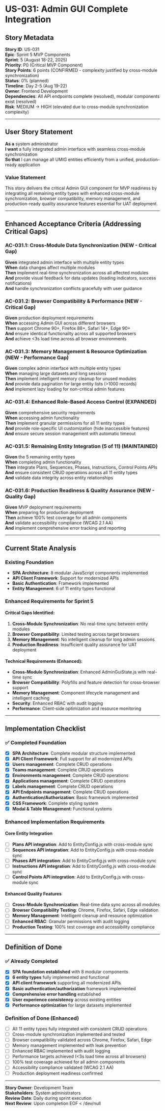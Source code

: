 # US-031: Admin GUI Complete Integration

## Story Metadata

**Story ID**: US-031  
**Epic**: Sprint 5 MVP Components  
**Sprint**: 5 (August 18-22, 2025)  
**Priority**: P0 (Critical MVP Component)  
**Story Points**: 6 points (CONFIRMED - complexity justified by cross-module synchronization)  
**Status**: 0% (planned)  
**Timeline**: Day 2-5 (Aug 19-22)  
**Owner**: Frontend Development  
**Dependencies**: All API endpoints complete (resolved), modular components exist (resolved)  
**Risk**: MEDIUM → HIGH (elevated due to cross-module synchronization complexity)

---

## User Story Statement

**As a** system administrator  
**I want** a fully integrated admin interface with seamless cross-module synchronization  
**So that** I can manage all UMIG entities efficiently from a unified, production-ready application

### Value Statement

This story delivers the critical Admin GUI component for MVP readiness by integrating all remaining entity types with enhanced cross-module synchronization, browser compatibility, memory management, and production-ready quality assurance features essential for UAT deployment.

---

## Enhanced Acceptance Criteria (Addressing Critical Gaps)

### AC-031.1: Cross-Module Data Synchronization (NEW - Critical Gap)

**Given** integrated admin interface with multiple entity types  
**When** data changes affect multiple modules  
**Then** implement real-time synchronization across all affected modules  
**And** provide visual feedback for data updates (loading indicators, success notifications)  
**And** handle synchronization conflicts gracefully with user guidance

### AC-031.2: Browser Compatibility & Performance (NEW - Critical Gap)

**Given** production deployment requirements  
**When** accessing Admin GUI across different browsers  
**Then** support Chrome 90+, Firefox 88+, Safari 14+, Edge 90+  
**And** ensure identical functionality across all supported browsers  
**And** achieve <3s load time across all browser environments

### AC-031.3: Memory Management & Resource Optimization (NEW - Performance Gap)

**Given** complex admin interface with multiple entity types  
**When** managing large datasets and long sessions  
**Then** implement intelligent memory cleanup for unused modules  
**And** provide data pagination for large entity lists (>1000 records)  
**And** implement lazy loading for non-critical admin features

### AC-031.4: Enhanced Role-Based Access Control (EXPANDED)

**Given** comprehensive security requirements  
**When** accessing admin functionality  
**Then** implement granular permissions for all 11 entity types  
**And** provide role-specific UI customization (hide inaccessible features)  
**And** ensure secure session management with automatic timeout

### AC-031.5: Remaining Entity Integration (5 of 11) (MAINTAINED)

**Given** the 5 remaining entity types  
**When** completing admin functionality  
**Then** integrate Plans, Sequences, Phases, Instructions, Control Points APIs  
**And** ensure consistent CRUD operations across all 11 entity types  
**And** validate data integrity across entity relationships

### AC-031.6: Production Readiness & Quality Assurance (NEW - Quality Gap)

**Given** MVP deployment requirements  
**When** preparing for production deployment  
**Then** achieve 100% test coverage for all admin components  
**And** validate accessibility compliance (WCAG 2.1 AA)  
**And** implement comprehensive error tracking and reporting

---

## Current State Analysis

### Existing Foundation
- **SPA Architecture**: 8 modular JavaScript components implemented
- **API Client Framework**: Support for modernized APIs
- **Basic Authentication**: Framework implemented
- **Entity Management**: 6 of 11 entity types functional

### Enhanced Requirements for Sprint 5

#### Critical Gaps Identified:
1. **Cross-Module Synchronization**: No real-time sync between entity modules
2. **Browser Compatibility**: Limited testing across target browsers
3. **Memory Management**: No intelligent cleanup for long admin sessions
4. **Production Readiness**: Insufficient quality assurance for UAT deployment

#### Technical Requirements (Enhanced):
- **Cross-Module Synchronization**: Enhanced AdminGuiState.js with real-time sync
- **Browser Compatibility**: Polyfills and feature detection for cross-browser support
- **Memory Management**: Component lifecycle management and intelligent caching
- **Security**: Enhanced RBAC with audit logging
- **Performance**: Client-side optimization and resource monitoring

---

## Implementation Checklist

### ✅ Completed Foundation

- [x] **SPA Architecture**: Complete modular structure implemented
- [x] **API Client Framework**: Full support for all modernized APIs
- [x] **Users management**: Complete CRUD operations
- [x] **Teams management**: Complete CRUD operations
- [x] **Environments management**: Complete CRUD operations
- [x] **Applications management**: Complete CRUD operations
- [x] **Labels management**: Complete CRUD operations
- [x] **API Endpoints management**: Complete CRUD operations
- [x] **Authentication/Authorization**: Basic framework implemented
- [x] **CSS Framework**: Complete styling system
- [x] **Modal & Table Management**: Functional systems

### Enhanced Implementation Requirements

#### Core Entity Integration
- [ ] **Plans API integration**: Add to EntityConfig.js with cross-module sync
- [ ] **Sequences API integration**: Add to EntityConfig.js with cross-module sync
- [ ] **Phases API integration**: Add to EntityConfig.js with cross-module sync
- [ ] **Instructions API integration**: Add to EntityConfig.js with cross-module sync
- [ ] **Control Points API integration**: Add to EntityConfig.js with cross-module sync

#### Enhanced Quality Features
- [ ] **Cross-Module Synchronization**: Real-time data sync across all modules
- [ ] **Browser Compatibility Testing**: Chrome, Firefox, Safari, Edge validation
- [ ] **Memory Management**: Intelligent cleanup and resource optimization
- [ ] **Enhanced RBAC**: Granular permissions with audit logging
- [ ] **Production Testing**: 100% test coverage and accessibility compliance

---

## Definition of Done

### ✅ Already Completed
- [x] **SPA foundation established** with 8 modular components
- [x] **6 entity types** fully implemented and functional
- [x] **API client framework** supporting all modernized APIs
- [x] **Basic authentication/authorization** framework implemented
- [x] **Comprehensive error handling** established
- [x] **User experience consistency** across existing entities
- [x] **Performance optimization** for large datasets implemented

### Definition of Done (Enhanced)
- [ ] All 11 entity types fully integrated with consistent CRUD operations
- [ ] Cross-module synchronization implemented and tested
- [ ] Browser compatibility validated across Chrome, Firefox, Safari, Edge
- [ ] Memory management implemented with leak prevention
- [ ] Enhanced RBAC implemented with audit logging
- [ ] Performance targets achieved (<3s load time across all browsers)
- [ ] 100% test coverage achieved for all admin components
- [ ] Accessibility compliance validated (WCAG 2.1 AA)
- [ ] Production deployment readiness confirmed

---

**Story Owner**: Development Team  
**Stakeholders**: System administrators  
**Review Date**: Daily during sprint execution  
**Next Review**: Upon completion
EOF < /dev/null

